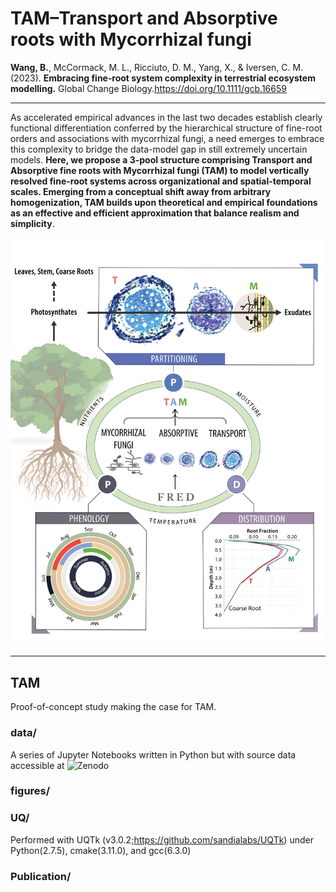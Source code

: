 # TAM–Transport and Absorptive roots with Mycorrhizal fungi

**Wang, B.**, McCormack, M. L., Ricciuto, D. M., Yang, X., & Iversen, C. M. (2023). **Embracing fine‐root system complexity in terrestrial ecosystem modelling.** Global Change Biology.https://doi.org/10.1111/gcb.16659

---

As accelerated empirical advances in the last two decades establish clearly functional differentiation conferred by the hierarchical structure of fine-root orders and associations with mycorrhizal fungi, a need emerges to embrace this complexity to bridge the data-model gap in still extremely uncertain models. **Here, we propose a 3-pool structure comprising Transport and Absorptive fine roots with Mycorrhizal fungi (TAM) to model vertically resolved fine-root systems across organizational and spatial-temporal scales. Emerging from a conceptual shift away from arbitrary homogenization, TAM builds upon theoretical and empirical foundations as an effective and efficient approximation that balance realism and simplicity**.

<p align='center'><img src="TAM/figures/TAM.png"></p>

---

## TAM
Proof-of-concept study making the case for TAM.

### data/
A series of Jupyter Notebooks written in Python but with source data accessible at ![Zenodo](https://zenodo.org/badge/DOI/10.5281/zenodo.7678851.svg)


### figures/


### UQ/
Performed with UQTk (v3.0.2;https://github.com/sandialabs/UQTk) under Python(2.7.5), cmake(3.11.0), and gcc(6.3.0)

### Publication/
